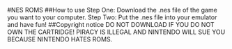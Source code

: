#NES ROMS
##How to use
Step One: Download the .nes file of the game you want to your computer.
Step Two: Put the .nes file into your emulator and have fun!
##Copyright notice
DO NOT DOWNLOAD IF YOU DO NOT OWN THE CARTRIDGE! PIRACY IS ILLEGAL AND NINTENDO WILL SUE YOU BECAUSE NINTENDO HATES ROMS.
